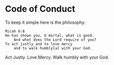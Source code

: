 # Code of Conduct

To keep it simple here is the philosophy:

```bible
Micah 6:8
He has shown you, O mortal, what is good.
    And what does the Lord require of you?
To act justly and to love mercy
    and to walk humbly[a] with your God.
```

Act Justly. Love Mercy. Walk humbly with your God.
